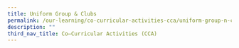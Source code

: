 ```yaml
---
title: Uniform Group & Clubs
permalink: /our-learning/co-curricular-activities-cca/uniform-group-n-clubs/
description: ""
third_nav_title: Co–Curricular Activities (CCA)
---
```

